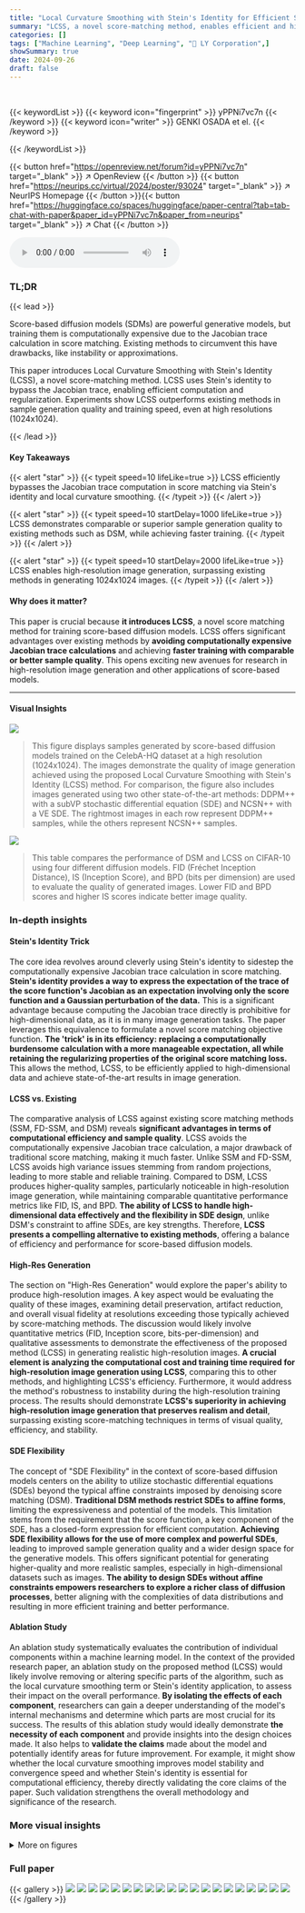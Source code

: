 ```yaml
---
title: "Local Curvature Smoothing with Stein's Identity for Efficient Score Matching"
summary: "LCSS, a novel score-matching method, enables efficient and high-quality image generation in score-based diffusion models by using Stein's identity to bypass the computationally expensive Jacobian trac..."
categories: []
tags: ["Machine Learning", "Deep Learning", "🏢 LY Corporation",]
showSummary: true
date: 2024-09-26
draft: false
---
```


<br>

{{< keywordList >}}
{{< keyword icon="fingerprint" >}} yPPNi7vc7n {{< /keyword >}}
{{< keyword icon="writer" >}} GENKI OSADA et el. {{< /keyword >}}
 
{{< /keywordList >}}

{{< button href="https://openreview.net/forum?id=yPPNi7vc7n" target="_blank" >}}
↗ OpenReview
{{< /button >}}
{{< button href="https://neurips.cc/virtual/2024/poster/93024" target="_blank" >}}
↗ NeurIPS Homepage
{{< /button >}}{{< button href="https://huggingface.co/spaces/huggingface/paper-central?tab=tab-chat-with-paper&paper_id=yPPNi7vc7n&paper_from=neurips" target="_blank" >}}
↗ Chat
{{< /button >}}



<audio controls>
    <source src="https://ai-paper-reviewer.com/yPPNi7vc7n/podcast.wav" type="audio/wav">
    Your browser does not support the audio element.
</audio>


### TL;DR


{{< lead >}}

Score-based diffusion models (SDMs) are powerful generative models, but training them is computationally expensive due to the Jacobian trace calculation in score matching. Existing methods to circumvent this have drawbacks, like instability or approximations. 

This paper introduces Local Curvature Smoothing with Stein's Identity (LCSS), a novel score-matching method. LCSS uses Stein's identity to bypass the Jacobian trace, enabling efficient computation and regularization.  Experiments show LCSS outperforms existing methods in sample generation quality and training speed, even at high resolutions (1024x1024).

{{< /lead >}}


#### Key Takeaways

{{< alert "star" >}}
{{< typeit speed=10 lifeLike=true >}} LCSS efficiently bypasses the Jacobian trace computation in score matching via Stein's identity and local curvature smoothing. {{< /typeit >}}
{{< /alert >}}

{{< alert "star" >}}
{{< typeit speed=10 startDelay=1000 lifeLike=true >}} LCSS demonstrates comparable or superior sample generation quality to existing methods such as DSM, while achieving faster training. {{< /typeit >}}
{{< /alert >}}

{{< alert "star" >}}
{{< typeit speed=10 startDelay=2000 lifeLike=true >}} LCSS enables high-resolution image generation, surpassing existing methods in generating 1024x1024 images. {{< /typeit >}}
{{< /alert >}}

#### Why does it matter?
This paper is crucial because **it introduces LCSS**, a novel score matching method for training score-based diffusion models.  LCSS offers significant advantages over existing methods by **avoiding computationally expensive Jacobian trace calculations** and achieving **faster training with comparable or better sample quality**. This opens exciting new avenues for research in high-resolution image generation and other applications of score-based models.

------
#### Visual Insights



![](https://ai-paper-reviewer.com/yPPNi7vc7n/figures_1_1.jpg)

> This figure displays samples generated by score-based diffusion models trained on the CelebA-HQ dataset at a high resolution (1024x1024).  The images demonstrate the quality of image generation achieved using the proposed Local Curvature Smoothing with Stein's Identity (LCSS) method.  For comparison, the figure also includes images generated using two other state-of-the-art methods: DDPM++ with a subVP stochastic differential equation (SDE) and NCSN++ with a VE SDE. The rightmost images in each row represent DDPM++ samples, while the others represent NCSN++ samples.





![](https://ai-paper-reviewer.com/yPPNi7vc7n/tables_8_1.jpg)

> This table compares the performance of DSM and LCSS on CIFAR-10 using four different diffusion models.  FID (Fréchet Inception Distance), IS (Inception Score), and BPD (bits per dimension) are used to evaluate the quality of generated images. Lower FID and BPD scores and higher IS scores indicate better image quality.





### In-depth insights


#### Stein's Identity Trick
The core idea revolves around cleverly using Stein's identity to sidestep the computationally expensive Jacobian trace calculation in score matching.  **Stein's identity provides a way to express the expectation of the trace of the score function's Jacobian as an expectation involving only the score function and a Gaussian perturbation of the data.** This is a significant advantage because computing the Jacobian trace directly is prohibitive for high-dimensional data, as it is in many image generation tasks. The paper leverages this equivalence to formulate a novel score matching objective function.  **The 'trick' is in its efficiency: replacing a computationally burdensome calculation with a more manageable expectation, all while retaining the regularizing properties of the original score matching loss.** This allows the method, LCSS, to be efficiently applied to high-dimensional data and achieve state-of-the-art results in image generation.

#### LCSS vs. Existing
The comparative analysis of LCSS against existing score matching methods (SSM, FD-SSM, and DSM) reveals **significant advantages in terms of computational efficiency and sample quality**.  LCSS avoids the computationally expensive Jacobian trace calculation, a major drawback of traditional score matching, making it much faster.  Unlike SSM and FD-SSM, LCSS avoids high variance issues stemming from random projections, leading to more stable and reliable training.  Compared to DSM, LCSS produces higher-quality samples, particularly noticeable in high-resolution image generation, while maintaining comparable quantitative performance metrics like FID, IS, and BPD.  **The ability of LCSS to handle high-dimensional data effectively and the flexibility in SDE design**, unlike DSM's constraint to affine SDEs, are key strengths.  Therefore, **LCSS presents a compelling alternative to existing methods**, offering a balance of efficiency and performance for score-based diffusion models.

#### High-Res Generation
The section on "High-Res Generation" would explore the paper's ability to produce high-resolution images.  A key aspect would be evaluating the quality of these images, examining detail preservation, artifact reduction, and overall visual fidelity at resolutions exceeding those typically achieved by score-matching methods. The discussion would likely involve quantitative metrics (FID, Inception score, bits-per-dimension) and qualitative assessments to demonstrate the effectiveness of the proposed method (LCSS) in generating realistic high-resolution images. **A crucial element is analyzing the computational cost and training time required for high-resolution image generation using LCSS**, comparing this to other methods, and highlighting LCSS's efficiency.  Furthermore, it would address the method's robustness to instability during the high-resolution training process. The results should demonstrate **LCSS's superiority in achieving high-resolution image generation that preserves realism and detail**, surpassing existing score-matching techniques in terms of visual quality, efficiency, and stability.

#### SDE Flexibility
The concept of "SDE Flexibility" in the context of score-based diffusion models centers on the ability to utilize stochastic differential equations (SDEs) beyond the typical affine constraints imposed by denoising score matching (DSM).  **Traditional DSM methods restrict SDEs to affine forms**, limiting the expressiveness and potential of the models.  This limitation stems from the requirement that the score function, a key component of the SDE, has a closed-form expression for efficient computation.  **Achieving SDE flexibility allows for the use of more complex and powerful SDEs**, leading to improved sample generation quality and a wider design space for the generative models.  This offers significant potential for generating higher-quality and more realistic samples, especially in high-dimensional datasets such as images. **The ability to design SDEs without affine constraints empowers researchers to explore a richer class of diffusion processes**, better aligning with the complexities of data distributions and resulting in more efficient training and better performance.

#### Ablation Study
An ablation study systematically evaluates the contribution of individual components within a machine learning model.  In the context of the provided research paper, an ablation study on the proposed method (LCSS) would likely involve removing or altering specific parts of the algorithm, such as the local curvature smoothing term or Stein's identity application, to assess their impact on the overall performance. **By isolating the effects of each component**, researchers can gain a deeper understanding of the model's internal mechanisms and determine which parts are most crucial for its success.  The results of this ablation study would ideally demonstrate **the necessity of each component** and provide insights into the design choices made.  It also helps to **validate the claims** made about the model and potentially identify areas for future improvement. For example, it might show whether the local curvature smoothing improves model stability and convergence speed and whether Stein's identity is essential for computational efficiency, thereby directly validating the core claims of the paper.  Such validation strengthens the overall methodology and significance of the research.


### More visual insights

<details>
<summary>More on figures
</summary>


![](https://ai-paper-reviewer.com/yPPNi7vc7n/figures_7_1.jpg)

> This figure compares the image quality generated by SSM, FD-SSM, and LCSS at different training stages (5k and 90k steps) using NCSNv2 model trained on CIFAR-10 dataset.  It visually demonstrates the difference in sample quality and convergence speed of the three score matching methods.


![](https://ai-paper-reviewer.com/yPPNi7vc7n/figures_7_2.jpg)

> This figure compares the image generation quality of SSM, FD-SSM, and LCSS on the CelebA dataset at 64x64 resolution.  The left panel shows samples generated after training for 10,000 steps, illustrating the relative speed of convergence for each method.  The right panel shows samples generated after more extensive training (210,000 steps for FD-SSM and LCSS, 60,000 steps for SSM), highlighting the long-term stability and quality of images generated by LCSS compared to the other methods.


![](https://ai-paper-reviewer.com/yPPNi7vc7n/figures_7_3.jpg)

> This figure compares the image generation quality of SSM, FD-SSM, DSM, and LCSS on the FFHQ dataset at 256x256 resolution.  The models were trained for 600,000 steps with a batch size of 16.  The results show that SSM and FD-SSM fail to generate realistic face images, while DSM and LCSS produce significantly better results.  LCSS demonstrates superior image quality compared to DSM.


![](https://ai-paper-reviewer.com/yPPNi7vc7n/figures_8_1.jpg)

> This figure compares the image generation quality of SSM, FD-SSM, DSM, and LCSS on the FFHQ dataset.  The models were trained for 600,000 steps with a batch size of 16.  The results show that LCSS generates significantly better quality images compared to SSM and FD-SSM which largely fail to produce realistic faces, and produces results comparable to DSM.


![](https://ai-paper-reviewer.com/yPPNi7vc7n/figures_9_1.jpg)

> This figure shows the effect of different values of the balancing coefficient γ on image generation quality using LCSS.  The images are generated from the FFHQ dataset (256x256 resolution) using the LCSS method with varying γ values and training iterations. The results show that a balanced value of γ is crucial to achieve high-quality generation. Values too low lead to noisy images that lack detailed features while high values result in images with enhanced contours but missing textures. 


![](https://ai-paper-reviewer.com/yPPNi7vc7n/figures_14_1.jpg)

> This figure shows the training loss curves for four different score matching methods: SSM, FD-SSM, DSM, and LCSS. The x-axis represents the training epoch, and the y-axis represents the loss.  The plot visually compares the convergence speed and stability of each method during training on the Checkerboard dataset.  The LCSS method demonstrates faster convergence and a more stable loss curve compared to SSM and FD-SSM, while exhibiting a similar performance to DSM.


![](https://ai-paper-reviewer.com/yPPNi7vc7n/figures_15_1.jpg)

> This figure shows the image samples generated by two different score-based diffusion models (NCSN++ deep and DDPM++ deep) trained using the proposed LCSS method on the CIFAR-10 dataset.  The top half displays samples generated by NCSN++ deep using the VE SDE, and the bottom half shows samples from DDPM++ deep using the subVP SDE.  The figure demonstrates the visual quality of images generated by the LCSS method.


![](https://ai-paper-reviewer.com/yPPNi7vc7n/figures_16_1.jpg)

> This figure displays several high-resolution (1024x1024 pixels) images of faces generated using the NCSN++ model with VE SDE and the LCSS (Local Curvature Smoothing with Stein's Identity) method.  CelebA-HQ is a high-quality celebrity face dataset used for training. The images demonstrate the model's capability to generate realistic and diverse facial features at a high resolution, showcasing one of the key results presented in the paper.


</details>






### Full paper

{{< gallery >}}
<img src="https://ai-paper-reviewer.com/yPPNi7vc7n/1.png" class="grid-w50 md:grid-w33 xl:grid-w25" />
<img src="https://ai-paper-reviewer.com/yPPNi7vc7n/2.png" class="grid-w50 md:grid-w33 xl:grid-w25" />
<img src="https://ai-paper-reviewer.com/yPPNi7vc7n/3.png" class="grid-w50 md:grid-w33 xl:grid-w25" />
<img src="https://ai-paper-reviewer.com/yPPNi7vc7n/4.png" class="grid-w50 md:grid-w33 xl:grid-w25" />
<img src="https://ai-paper-reviewer.com/yPPNi7vc7n/5.png" class="grid-w50 md:grid-w33 xl:grid-w25" />
<img src="https://ai-paper-reviewer.com/yPPNi7vc7n/6.png" class="grid-w50 md:grid-w33 xl:grid-w25" />
<img src="https://ai-paper-reviewer.com/yPPNi7vc7n/7.png" class="grid-w50 md:grid-w33 xl:grid-w25" />
<img src="https://ai-paper-reviewer.com/yPPNi7vc7n/8.png" class="grid-w50 md:grid-w33 xl:grid-w25" />
<img src="https://ai-paper-reviewer.com/yPPNi7vc7n/9.png" class="grid-w50 md:grid-w33 xl:grid-w25" />
<img src="https://ai-paper-reviewer.com/yPPNi7vc7n/10.png" class="grid-w50 md:grid-w33 xl:grid-w25" />
<img src="https://ai-paper-reviewer.com/yPPNi7vc7n/11.png" class="grid-w50 md:grid-w33 xl:grid-w25" />
<img src="https://ai-paper-reviewer.com/yPPNi7vc7n/12.png" class="grid-w50 md:grid-w33 xl:grid-w25" />
<img src="https://ai-paper-reviewer.com/yPPNi7vc7n/13.png" class="grid-w50 md:grid-w33 xl:grid-w25" />
<img src="https://ai-paper-reviewer.com/yPPNi7vc7n/14.png" class="grid-w50 md:grid-w33 xl:grid-w25" />
<img src="https://ai-paper-reviewer.com/yPPNi7vc7n/15.png" class="grid-w50 md:grid-w33 xl:grid-w25" />
<img src="https://ai-paper-reviewer.com/yPPNi7vc7n/16.png" class="grid-w50 md:grid-w33 xl:grid-w25" />
<img src="https://ai-paper-reviewer.com/yPPNi7vc7n/17.png" class="grid-w50 md:grid-w33 xl:grid-w25" />
<img src="https://ai-paper-reviewer.com/yPPNi7vc7n/18.png" class="grid-w50 md:grid-w33 xl:grid-w25" />
<img src="https://ai-paper-reviewer.com/yPPNi7vc7n/19.png" class="grid-w50 md:grid-w33 xl:grid-w25" />
<img src="https://ai-paper-reviewer.com/yPPNi7vc7n/20.png" class="grid-w50 md:grid-w33 xl:grid-w25" />
{{< /gallery >}}